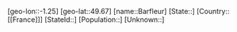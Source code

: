 ﻿---
location: [49.67,-1.25]
mapzoom: [7,12] 
mapmarker: city 
type: City
tags:
- geo/City


SpocWebEntityId: 29020
isDeleted: false
confidential: public

---
[geo-lon::-1.25]
[geo-lat::49.67]
[name::Barfleur]
[State::]
[Country::[[France]]]
[StateId::]
[Population::]
[Unknown::]

